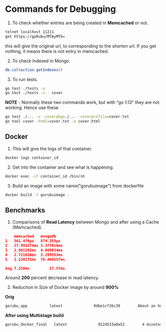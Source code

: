 # Commands for Debugging

1. To check whether entries are being created in **Memcached** or not.
```bash
telnet localhost 11211
get https://goRubu/MTAyMTk=
```
this will give the original url, to corresponding to the shorten url.
If you get nothing, it means there is not entry in memcached.

2. To check Indexed in Mongo.
```bash
db.collection.getIndexes()
```

3. To run tests.
```bash
go test ./tests -v
go test ./tests -v - cover
```

**NOTE** - Normally these two commands work, but with "go 1.13" they are not working.
Hence use these
```bash
go test ./... -v -coverpkg=./... -coverprofile=cover.txt
go tool cover -html=cover.txt -o cover.html
```

## Docker 

1. This will give the logs of that container.
```bash
docker logs container_id
```

2. Get into the container and see what is happening.
```bash
docker exec -it container_id /bin/sh
```

3. Build an image with some name("gorubuimage") from dockerfile
```bash
docker build -t gorubuimage .
```

## Benchmarks

1. Comparisons of **Read Latency** between Mongo and after using a Cache (Memcached).

```json
	memcached 	mongodb	
1	561.478µs	874.359µs
2	27.991374ms	3.377816ms
3	2.901262ms	4.669834ms
4	2.721016ms	3.289583ms
5	2.120171ms	76.469257ms

Avg 7.258ms			17.57ms
```
Around **200** percent decrease in read latency.

2. Reduction in Size of Docker image by around **900%**

**Orig**
```bash
gorubu_app          latest              9dbe1cf26c39        About an hour ago   1.49GB
```

**After using Multistage build**
```bash
gorubu_docker_final   latest              912d533a9a52        4 minutes ago       25.4MB
```